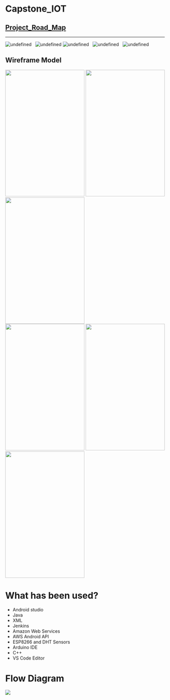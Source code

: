 # Capstone_IOT


<a href="https://github.com/birensharma/Capstone_IOT/blob/master/Documents/RoadMap.pdf" target="_blank"><h2>Project_Road_Map</h2></a> 

<hr/>



 <img alt="undefined" src="https://img.shields.io/github/stars/birensharma/Capstone_IOT.svg?style=flat">  &nbsp; <img alt="undefined" src="https://img.shields.io/github/contributors/birensharma/Capstone_IOT.svg?style=flat"> 
<img alt="undefined" src="https://img.shields.io/bitbucket/pr-raw/birensharma/Capstone_IOT.svg?style=flat"> &nbsp;
<img alt="undefined" src="https://img.shields.io/bitbucket/issues-raw/birensharma/Capstone_IOT.svg?style=flat"> &nbsp;
  <img alt="undefined" src="https://img.shields.io/github/languages/code-size/birensharma/Capstone_IOT.svg?style=flat">

<h2>Wireframe Model</h2>
<div>
<img src="https://github.com/birensharma/Capstone_IOT/blob/master/Wireframe_Model/Picture1.png" width="250" height="400"> 
<img src="https://github.com/birensharma/Capstone_IOT/blob/master/Wireframe_Model/Picture2.png" width="250" height="400"> 
<img src="https://github.com/birensharma/Capstone_IOT/blob/master/Wireframe_Model/Picture3.png" width="250" height="400" > 
  </div>
  <div>
<img src="https://github.com/birensharma/Capstone_IOT/blob/master/Wireframe_Model/Picture4.png" width="250" height="400" >
<img src="https://github.com/birensharma/Capstone_IOT/blob/master/Wireframe_Model/Picture5.png" width="250" height="400">
<img src="https://github.com/birensharma/Capstone_IOT/blob/master/Wireframe_Model/Picture6.png" width="250" height="400" >
  </div>
  <h1>What has been used?</h1>
  <ul>
  <li>Android studio</li>
  <li>Java</li>
  <li>XML</li>
   <li>Jenkins</li>
  <li>Amazon Web Services</li>
  <li>AWS Android API</li>
   <li>ESP8266 and DHT Sensors</li>
  <li>Arduino IDE</li>
  <li> C++</li>
   <li>VS Code Editor</li>
 
</ul> 
<h1>Flow Diagram</h1>
<img src="https://github.com/birensharma/Capstone_IOT/blob/master/Wireframe_Model/Flow%20Diagram.PNG">
